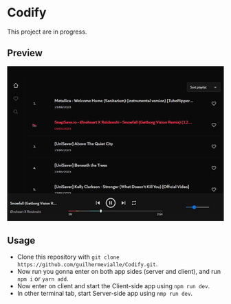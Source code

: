 # Codify

This project are in progress.

## Preview

![Codify preview](./client/preview/codify_preview.gif)

## Usage
 - Clone this repository with `git clone https://github.com/guilhermevialle/Codify.git`.
 - Now run you gonna enter on both app sides (server and client), and run `npm i` or `yarn add`.
 - Now enter on client and start the Client-side app using `npm run dev`.
 - In other terminal tab, start Server-side app using `nmp run dev`.
